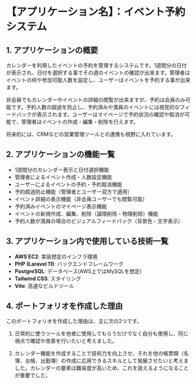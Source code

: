 # 【アプリケーション名】：イベント予約システム

## 1. アプリケーションの概要
カレンダーを利用したイベントの予約を管理するシステムです。1週間分の日付が表示され、日付を選択する事でその週のイベントの確認が出来ます。管理者はイベントの枠や参加可能人数を設定し、ユーザーはイベントを予約する事が出来ます。

非会員でもカレンダーやイベントの詳細の閲覧が出来ますが、予約は会員のみ可能です。予約人数の超過を防止し、予約済みや満員のイベントには視覚的なフィードバックが表示されます。ユーザーはマイページで予約状況の確認や取消が可能で、管理者はイベントの作成・編集・削除を行えます。

将来的には、CRMなどの営業管理ツールとの連携も視野に入れています。


## 2. アプリケーションの機能一覧
- 1週間分のカレンダー表示と日付選択機能
- 管理者によるイベント作成・人数設定機能
- ユーザーによるイベントの予約・予約取消機能
- 予約超過防止機能（管理者とユーザー双方で適用）
- イベント詳細の表示機能（非会員ユーザーでも閲覧可能）
- 予約済みイベントのマイページ表示機能
- イベントの新規作成、編集、削除（論理削除・物理削除）機能
- 予約人数が満員の場合のビジュアルフィードバック（背景色・文字表示）


## 3. アプリケーション内で使用している技術一覧
- **AWS EC2**: 実装想定のインフラ環境
- **PHP (Laravel 11)**: バックエンドフレームワーク
- **PostgreSQL**: データベース(AWS上ではMySQLを想定)
- **Tailwind CSS**: スタイリング
- **Vite**: 高速なビルドツール


## 4. ポートフォリオを作成した理由
このポートフォリオを作成した理由は、主に次の2つです。

1. 日常的に使うツールを他者に使用してもらうだけでなく自分も使用し、同じ視点で確認や改善を行いたいと考えました。

2. カレンダー機能を作成することで技術力を向上させ、それを他の帳票類（名簿、台帳、出勤簿）の作成に応用できるスキルとして発展させたいと考えました。カレンダーの要素は難易度が高いため、これを扱えるようになることが重要でした。

